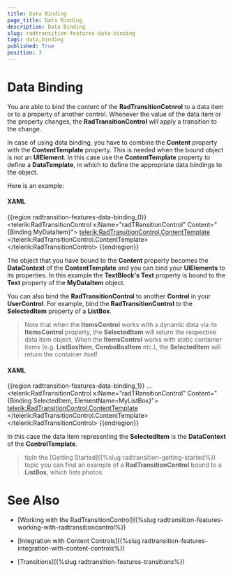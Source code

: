 ```yaml
---
title: Data Binding
page_title: Data Binding
description: Data Binding
slug: radtransition-features-data-binding
tags: data,binding
published: True
position: 3
---
```


# Data Binding

You are able to bind the content of the __RadTransitionCotnrol__ to a data item or to a property of another control. Whenever the value of the data item or the property changes, the __RadTransitionControl__ will apply a transition to the change. 

In case of using data binding, you have to combine the __Content__ property with the __ContentTemplate__ property. This is needed when the bound object is not an __UIElement__. In this case use the __ContentTemplate__ property to define a __DataTemplate__, in which to define the appropriate data bindings to the object.

Here is an example:

#### __XAML__

{{region radtransition-features-data-binding_0}}
	<telerik:RadTransitionControl x:Name="radTRansitionControl"
	                                Content="{Binding MyDataItem}">
	    <telerik:RadTransitionControl.ContentTemplate>
	        <DataTemplate>
	            <TextBlock Text="{Binding Text}" />
	        </DataTemplate>
	    </telerik:RadTransitionControl.ContentTemplate>
	</telerik:RadTransitionControl>
{{endregion}}

The object that you have bound to the __Content__ property becomes the __DataContext__ of the __ContentTemplate__ and you can bind your __UIElements__ to its properties. In this example the __TextBlock's Text__ property is bound to the __Text__ property of the __MyDataItem__ object.

You can also bind the __RadTransitionControl__ to another __Control__ in your __UserControl__. For example, bind the __RadTransitionControl__ to the __SelectedItem__ property of a __ListBox__.

>Note that when the __ItemsControl__ works with a dynamic data via its __ItemsControl__ property, the __SelectedItem__ will return the respective data item object. When the __ItemsControl__ works with static container items (e.g. __ListBoxItem__, __ComboBoxItem__ etc.), the __SelectedItem__ will return the container itself.

#### __XAML__

{{region radtransition-features-data-binding_1}}
	<ListBox x:Name="MyListBox">
	    ...
	</ListBox>
	<telerik:RadTransitionControl x:Name="radTRansitionControl"
	                                Content="{Binding SelectedItem, ElementName=MyListBox}">
	    <telerik:RadTransitionControl.ContentTemplate>
	        <DataTemplate>
	            <TextBlock Text="{Binding Text}" />
	        </DataTemplate>
	    </telerik:RadTransitionControl.ContentTemplate>
	</telerik:RadTransitionControl>
{{endregion}}

In this case the data item representing the __SelectedItem__ is the __DataContext__ of the __ControlTemplate__.

>tipIn the [Getting Started]({%slug radtransition-getting-started%}) topic you can find an example of a __RadTransitionControl__ bound to a __ListBox__, which lists photos.

# See Also

 * [Working with the RadTransitionControl]({%slug radtransition-features-working-with-radtransitioncontrol%})

 * [Integration with Content Controls]({%slug radtransition-features-integration-with-content-controls%})

 * [Transitions]({%slug radtransition-features-transitions%})
